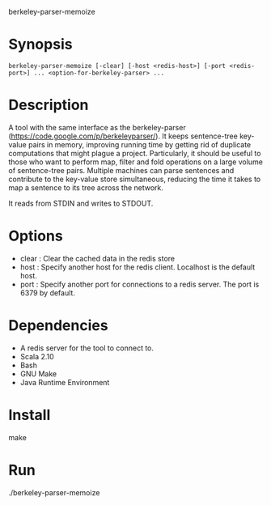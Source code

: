 berkeley-parser-memoize

# Synopsis

    berkeley-parser-memoize [-clear] [-host <redis-host>] [-port <redis-port>] ... <option-for-berkeley-parser> ...

# Description

A tool with the same interface as the berkeley-parser (https://code.google.com/p/berkeleyparser/). It keeps sentence-tree key-value pairs in memory, improving running time by getting rid of duplicate computations that might plague a project. Particularly, it should be useful to those who want to perform map, filter and fold operations
on a large volume of sentence-tree pairs. Multiple machines can parse sentences and contribute to the key-value store simultaneous, reducing the time it takes to map a sentence to its tree across the network.

It reads from STDIN and writes to STDOUT.


# Options

- clear : Clear the cached data in the redis store
- host <redis-host> : Specify another host for the redis client. Localhost is the default host.
- port <redis-port> : Specify another port for connections to a redis server. The port is 6379 by default.


# Dependencies 

- A redis server for the tool to connect to. 
- Scala 2.10
- Bash
- GNU Make
- Java Runtime Environment

# Install

  make
  
# Run

  ./berkeley-parser-memoize
  
  
  


